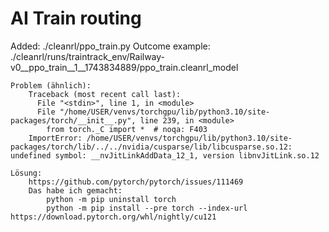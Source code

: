 # AI Train routing 
Added: ./cleanrl/ppo_train.py
Outcome example: ./cleanrl/runs/traintrack_env/Railway-v0__ppo_train__1__1743834889/ppo_train.cleanrl_model

```
Problem (ähnlich):
    Traceback (most recent call last):
      File "<stdin>", line 1, in <module>
      File "/home/USER/venvs/torchgpu/lib/python3.10/site-packages/torch/__init__.py", line 239, in <module>
        from torch._C import *  # noqa: F403
    ImportError: /home/USER/venvs/torchgpu/lib/python3.10/site-packages/torch/lib/../../nvidia/cusparse/lib/libcusparse.so.12: undefined symbol: __nvJitLinkAddData_12_1, version libnvJitLink.so.12

Lösung:
    https://github.com/pytorch/pytorch/issues/111469
    Das habe ich gemacht:
        python -m pip uninstall torch
        python -m pip install --pre torch --index-url https://download.pytorch.org/whl/nightly/cu121
```